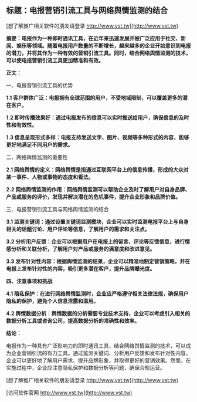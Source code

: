 ## **标题：电报营销引流工具与网络舆情监测的结合**

[想了解推广相关软件的朋友请登录 http://www.vst.tw](http://www.vst.tw)

**摘要：电报作为一种即时通讯工具，在近年来迅速发展并被广泛应用于社交、新闻、娱乐等领域。随着电报用户数量的不断增长，越来越多的企业开始意识到电报的潜力，并将其作为一种有效的营销引流工具。同时，结合网络舆情监测的技术，可以使电报营销引流工具更加精准和有效。**

**正文：**

一、电报营销引流工具的优势

**1.1 客户群体广泛：电报拥有全球范围的用户，不受地域限制，可以覆盖更多的潜在客户。**

**1.2 即时传播效果好：通过电报发布的信息可以实时推送给用户，确保信息的及时性和有效性。**

**1.3 信息呈现形式多样：电报支持发送文字、图片、视频等多种形式的内容，能够更好地满足不同用户的需求。**

二、网络舆情监测的重要性

**2.1 网络舆情的定义：网络舆情是指通过互联网平台上的信息传播，形成的大众对某一事件、人物或事物的态度和看法。**

**2.2 网络舆情监测的作用：网络舆情监测可以帮助企业及时了解用户对自身品牌、产品或服务的评价，发现并解决潜在的危机事件，提升企业形象和品牌价值。**

三、电报营销引流工具与网络舆情监测的结合

**3.1 监测关键词：通过设置关键词监测模块，企业可以实时监测电报平台上与自身相关的话题讨论、用户评论等信息，了解用户的需求和关注点。**

**3.2 分析用户反馈：企业可以根据用户在电报上的留言、评论等反馈信息，进行情感分析和关联分析，了解用户对产品或服务的满意度和改进意见。**

**3.3 发布针对性内容：根据舆情监测的结果，企业可以精准地制定营销策略，并在电报上发布针对性的内容，吸引更多潜在客户，提升品牌曝光度。**

**四、注意事项和挑战**

**4.1 隐私保护：在进行网络舆情监测时，企业应严格遵守相关法律法规，确保用户隐私的保护，避免个人信息泄露和滥用。**

**4.2 舆情数据分析：舆情数据的分析需要专业技术支持，企业可以考虑引入相关的数据分析工具或咨询公司，提高数据分析的准确性和效率。**

**结论：**

电报作为一种具有广泛影响力的即时通讯工具，结合网络舆情监测的技术，可以成为企业营销引流的有力工具。通过监测关键词、分析用户反馈和发布针对性内容，企业可以更好地了解用户需求、提升品牌形象，并取得更好的营销效果。然而，在实施过程中，企业应注意隐私保护和数据分析等问题，确保合规运营。

[想了解推广相关软件的朋友请登录 http://www.vst.tw](http://www.vst.tw)


[访问软件官网 http://www.vst.tw](http://www.vst.tw)
